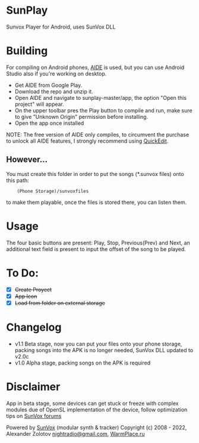 # SunPlay
Sunvox Player for Android, uses SunVox DLL

# Building
For compiling on Android phones, [AIDE](https://www.android-ide.com/) is used, but you can use Android Studio also if you're working on desktop.
- Get AIDE from Google Play.
- Download the repo and unzip it.
- Open AIDE and navigate to sunplay-master/app, the option "Open this project" will appear.
- On the upper toolbar pres the Play button to compile and run, make sure to give "Unknown Origin" permission before installing.
- Open the app once installed

NOTE: The free version of AIDE only compiles, to circumvent the purchase to unlock all AIDE features, I strongly recommend using [QuickEdit](https://play.google.com/store/apps/details?id=com.rhmsoft.edit).

## However...
You must create this folder in order to put the songs (*.sunvox files) onto this path:
```
	(Phone Storage)/sunvoxfiles
```
to make them playable, once the files is stored there, you can listen them.

# Usage

The four basic buttons are present: Play, Stop, Previous(Prev) and Next, an additional text field is present to input the offset of the song to be played.

# To Do:

- [x] <del>Create Proyect</del>
- [x] <del>App Icon</del>
- [x] <del>Load from folder on external storage</del>

# Changelog

- v1.1 Beta stage, now you can put your files onto your phone storage, packing songs into the APK is no longer needed, SunVox DLL updated to v2.0c
- v1.0 Alpha stage, packing songs on the APK is required

# Disclaimer

App in beta stage, some devices can get stuck or freeze with complex modules due of OpenSL implementation of the device, follow optimization tips on [SunVox forums](https://warmplace.ru/forum/viewtopic.php?f=3&t=2379&p=7730)

Powered by [SunVox](https://warmplace.ru/soft/sunvox) (modular synth & tracker)
Copyright (c) 2008 - 2022, Alexander Zolotov <nightradio@gmail.com>, [WarmPlace.ru](https://warmplace.ru)